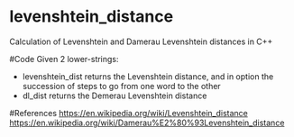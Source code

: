 # levenshtein_distance
Calculation of Levenshtein and Damerau Levenshtein distances in C++

#Code
Given 2 lower-strings:
- levenshtein_dist returns the Levenshtein distance, and in option the succession of steps to go from one word to the other
- dl_dist returns the Demerau Levenshtein distance

#References 
https://en.wikipedia.org/wiki/Levenshtein_distance
https://en.wikipedia.org/wiki/Damerau%E2%80%93Levenshtein_distance
